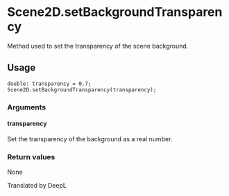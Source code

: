 # Scene2D.setBackgroundTransparency

Method used to set the transparency of the scene background.

## Usage

```
double: transparency = 0.7;
Scene2D.setBackgroundTransparency(transparency);
```

### Arguments

#### transparency

Set the transparency of the background as a real number.

### Return values

None

Translated by DeepL
